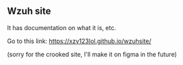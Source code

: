 ## Wzuh site
It has documentation on what it is, etc.

Go to this link: https://xzy123lol.github.io/wzuhsite/

(sorry for the crooked site, I'll make it on figma in the future)
